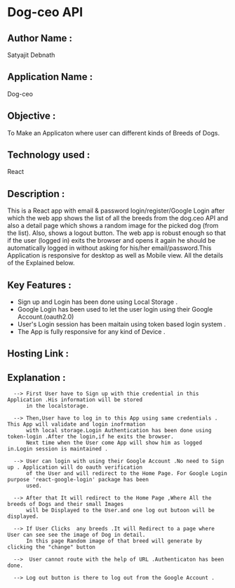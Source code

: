 # Dog-ceo API

## Author Name : 
   Satyajit Debnath
## Application Name : 
  Dog-ceo

## Objective : 
  To Make an Applicaton where user can different kinds of Breeds of Dogs. 

## Technology used :
   React
## Description :
   This is a React app with email & password login/register/Google Login after which
the web app shows the list of all the breeds from the dog.ceo API and also a detail page
which shows a random image for the picked dog (from the list). Also, shows a
logout button.
    The web app is robust enough so that if the user (logged in) exits the
browser and opens it again he should be automatically logged in without asking for
his/her email/password.This Application is responsive for desktop as well as Mobile view.
 All the details of the Explained below.
               
## Key Features : 
       
*  Sign up and Login has been done using Local Storage .
*  Google Login has been used to let the user login using their Google Account.(oauth2.0)
*  User's Login session has been maitain using token based login system .
*  The App is fully responsive for any kind of Device .

## Hosting Link : 

## Explanation : 
     
      --> First User have to Sign up with thie credential in this Application .His information will be stored 
          in the localstorage.
     
      --> Then,User have to log in to this App using same credentials . This App will validate and login inofrmation 
          with local storage.Login Authentication has been done using token-login .After the login,if he exits the browser.
          Next time when the User come App will show him as logged in.Login session is maintained .
         
      --> User can login with using their Google Account .No need to Sign up . Application will do oauth verification
          of the User and will redirect to the Home Page. For Google Login purpose 'react-google-login' package has been
          used.
         
      --> After that It will redirect to the Home Page ,Where All the breeds of Dogs and their small Images
          will be Displayed to the User.and one log out butoon will be displayed.
      
      --> If User Clicks  any breeds .It will Redirect to a page where User can see see the image of Dog in detail.
          In this page Random image of that breed will generate by clicking the "change" button
       
      -->  User cannot route with the help of URL .Authenticaton has been done.
     
      --> Log out button is there to log out from the Google Account .
     
                   
               







